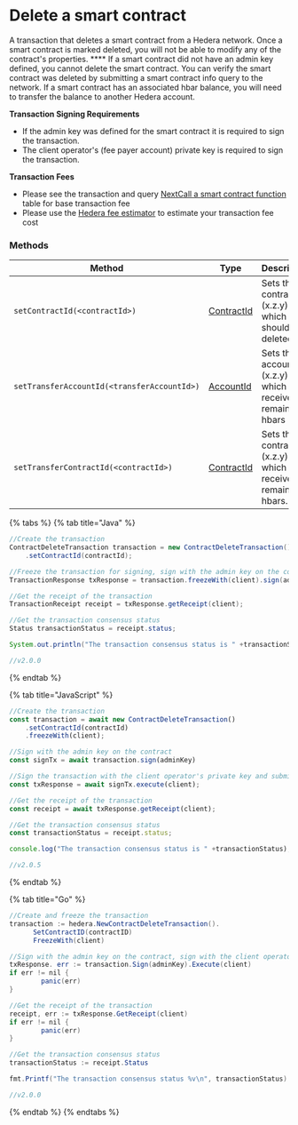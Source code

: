 # Delete a smart contract

A transaction that deletes a smart contract from a Hedera network. Once a smart contract is marked deleted, you will not be able to modify any of the contract's properties. \*\*\*\* If a smart contract did not have an admin key defined, you cannot delete the smart contract. You can verify the smart contract was deleted by submitting a smart contract info query to the network. If a smart contract has an associated hbar balance, you will need to transfer the balance to another Hedera account.

**Transaction Signing Requirements**

* If the admin key was defined for the smart contract it is required to sign the transaction.
* The client operator's (fee payer account) private key is required to sign the transaction.

**Transaction Fees**

* Please see the transaction and query [NextCall a smart contract function](http://127.0.0.1:5000/s/3UlLhrwSBZKwLvX6vlUX/docs/sdks/smart-contracts/call-a-smart-contract-function) table for base transaction fee
* Please use the [Hedera fee estimator](https://hedera.com/fees) to estimate your transaction fee cost

### Methods

| Method                                            | Type                                                                | Description                                                          | Requirement |
| ------------------------------------------------- | ------------------------------------------------------------------- | -------------------------------------------------------------------- | ----------- |
| `setContractId(<contractId>)`               | [ContractId](../../deprecated/sdks/specialized-types.md#contractid) | Sets the contract ID (x.z.y) which should be deleted.                | Required    |
| `setTransferAccountId(<transferAccountId>)` | [AccountId](../../deprecated/sdks/specialized-types.md#accountid)   | Sets the account ID (x.z.y) which will receive all remaining hbars   | Optional    |
| `setTransferContractId(<contractId>)`       | [ContractId](../../deprecated/sdks/specialized-types.md#contractid) | Sets the contract ID (x.z.y) which will receive all remaining hbars. | Optional    |

{% tabs %}
{% tab title="Java" %}
```java
//Create the transaction
ContractDeleteTransaction transaction = new ContractDeleteTransaction()
    .setContractId(contractId);

//Freeze the transaction for signing, sign with the admin key on the contract, sign with the client operator private key and submit to a Hedera network
TransactionResponse txResponse = transaction.freezeWith(client).sign(adminKey).execute(client);

//Get the receipt of the transaction
TransactionReceipt receipt = txResponse.getReceipt(client);

//Get the transaction consensus status
Status transactionStatus = receipt.status;

System.out.println("The transaction consensus status is " +transactionStatus);

//v2.0.0
```
{% endtab %}

{% tab title="JavaScript" %}
```javascript
//Create the transaction
const transaction = await new ContractDeleteTransaction()
    .setContractId(contractId)
    .freezeWith(client);

//Sign with the admin key on the contract
const signTx = await transaction.sign(adminKey)

//Sign the transaction with the client operator's private key and submit to a Hedera network
const txResponse = await signTx.execute(client);

//Get the receipt of the transaction
const receipt = await txResponse.getReceipt(client);

//Get the transaction consensus status
const transactionStatus = receipt.status;

console.log("The transaction consensus status is " +transactionStatus);

//v2.0.5
```
{% endtab %}

{% tab title="Go" %}
```java
//Create and freeze the transaction
transaction := hedera.NewContractDeleteTransaction().
      SetContractID(contractID)
      FreezeWith(client)

//Sign with the admin key on the contract, sign with the client operator private key and submit to a Hedera network
txResponse. err := transaction.Sign(adminKey).Execute(client)
if err != nil {
        panic(err)
}

//Get the receipt of the transaction
receipt, err := txResponse.GetReceipt(client)
if err != nil {
        panic(err)
}

//Get the transaction consensus status
transactionStatus := receipt.Status

fmt.Printf("The transaction consensus status %v\n", transactionStatus)

//v2.0.0
```
{% endtab %}
{% endtabs %}
